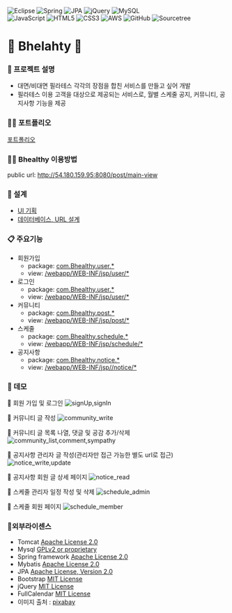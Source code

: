 ![Eclipse](https://img.shields.io/badge/Eclipse-FE7A16.svg?style=for-the-badge&logo=Eclipse&logoColor=white)
![Spring](https://img.shields.io/badge/spring-%236DB33F.svg?style=for-the-badge&logo=spring&logoColor=white)
![JPA](https://img.shields.io/badge/JPA-%236DB33F.svg?style=for-the-badge&logo=spring&logoColor=white)
![jQuery](https://img.shields.io/badge/jquery-%230769AD.svg?style=for-the-badge&logo=jquery&logoColor=white)
![MySQL](https://img.shields.io/badge/mysql-%2300f.svg?style=for-the-badge&logo=mysql&logoColor=white)                          
![JavaScript](https://img.shields.io/badge/javascript-%23323330.svg?style=for-the-badge&logo=javascript&logoColor=%23F7DF1E)
![HTML5](https://img.shields.io/badge/html5-%23E34F26.svg?style=for-the-badge&logo=html5&logoColor=white)
![CSS3](https://img.shields.io/badge/css3-%231572B6.svg?style=for-the-badge&logo=css3&logoColor=white)
![AWS](https://img.shields.io/badge/AWS-%23FF9900.svg?style=for-the-badge&logo=amazon-aws&logoColor=white)
![GitHub](https://img.shields.io/badge/github-%23121011.svg?style=for-the-badge&logo=github&logoColor=white)
![Sourcetree](https://img.shields.io/badge/sourcetree-0052CC.svg?style=for-the-badge&logo=java&logoColor=white)


# 💪 Bhelahty 🏃

### 📢 프로젝트 설명
* 대면/비대면 필라테스 각각의 장점을 합친 서비스를 만들고 싶어 개발
* 필라테스 이용 고객을 대상으로 제공되는 서비스로, 월별 스케줄 공지, 커뮤니티, 공지사항 기능을 제공

### 👩‍🏫 포트폴리오
[포트폴리오](https://github.com/user-attachments/files/15756411/kimyoojung_portfolio_0610.pdf)


### 👩‍💻 Bhealthy 이용방법 
public url: http://54.180.159.95:8080/post/main-view


### 📐 설계
* [UI 기획](https://ovenapp.io/view/MfKyy5CpYiT5dIcGG8Duvz2ssUE9UYMl/)
* [데이터베이스, URL 설계](https://docs.google.com/spreadsheets/d/1HNUr1KfmyqhQGxD0medlo_HBQcz8ST7Uz9VAHcK74FA/edit#gid=0)

### 📋 주요기능
* 회원가입
  * package: [com.Bhealthy.user.*](https://github.com/ins0320/Bhealthy/tree/develop/src/main/java/com/Bhealthy/user)
  * view: [/webapp/WEB-INF/jsp/user/*](https://github.com/ins0320/Bhealthy/tree/develop/src/main/webapp/WEB-INF/jsp/user)
* 로그인
  * package: [com.Bhealthy.user.*](https://github.com/ins0320/Bhealthy/tree/develop/src/main/java/com/Bhealthy/user)
  * view: [/webapp/WEB-INF/jsp/user/*](https://github.com/ins0320/Bhealthy/tree/develop/src/main/webapp/WEB-INF/jsp/user)
* 커뮤니티
  * package: [com.Bhealthy.post.*](https://github.com/ins0320/Bhealthy/tree/develop/src/main/java/com/Bhealthy/post)
  * view: [/webapp/WEB-INF/jsp/post/*](https://github.com/ins0320/Bhealthy/tree/develop/src/main/webapp/WEB-INF/jsp/post)    
* 스케줄
  * package: [com.Bhealthy.schedule.*](https://github.com/ins0320/Bhealthy/tree/develop/src/main/java/com/Bhealthy/schedule)
  * view: [/webapp/WEB-INF/jsp/schedule/*](https://github.com/ins0320/Bhealthy/tree/develop/src/main/webapp/WEB-INF/jsp/schedule)
* 공지사항
  * package: [com.Bhealthy.notice.*](https://github.com/ins0320/Bhealthy/tree/develop/src/main/java/com/Bhealthy/notice)
  * view: [/webapp/WEB-INF/jsp//notice/*](https://github.com/ins0320/Bhealthy/tree/develop/src/main/webapp/WEB-INF/jsp/notice)

### 🎥 데모
  📃  회원 가입 및 로그인 
  ![signUp,signIn](https://github.com/ins0320/Bhealthy/assets/107856781/decdf597-1315-4311-af01-9b8858b166f3)
  
  📃  커뮤니티 글 작성
  ![community_write](https://github.com/ins0320/Bhealthy/assets/107856781/205cbb6c-1784-4a54-bf5a-98a6d5963d95)
  
  📃  커뮤니티 글 목록 나열, 댓글 및 공감 추가/삭제
  ![community_list,comment,sympathy](https://github.com/ins0320/Bhealthy/assets/107856781/8341c005-addd-45c1-a032-c0b77a752934)
  
  📃  공지사항 관리자 글 작성(관리자만 접근 가능한 별도 url로 접근)
  ![notice_write,update](https://github.com/ins0320/Bhealthy/assets/107856781/e2d6df7a-747a-430d-80cd-3a76f2243b8e)
  
  📃  공지사항 회원 글 상세 페이지
  ![notice_read](https://github.com/ins0320/Bhealthy/assets/107856781/a23edbf5-6acd-4710-9e2a-8f9289bae534)
  
  📃  스케줄 관리자 일정 작성 및 삭제
  ![schedule_admin](https://github.com/ins0320/Bhealthy/assets/107856781/258b3de9-9499-43f7-ac73-d83690fcb5d0)
  
   📃  스케줄 회원 페이지
   ![schedule_member](https://github.com/ins0320/Bhealthy/assets/107856781/b646e6bc-5b11-43ab-9857-f791ee220f1c)



 
### 📌외부라이센스
- Tomcat [Apache License 2.0](https://www.apache.org/licenses/LICENSE-2.0)
- Mysql [GPLv2 or proprietary](https://www.gnu.org/licenses/gpl-3.0.html)
- Spring framework [Apache License 2.0](https://www.apache.org/licenses/LICENSE-2.0)
- Mybatis [Apache License 2.0](https://www.apache.org/licenses/LICENSE-2.0)
- JPA [Apache License, Version 2.0](https://docs.spring.io/spring-data/jpa/snapshot-site/license.html)
- Bootstrap [MIT License](https://opensource.org/licenses/MIT)
- jQuery [MIT License](https://opensource.org/licenses/MIT)
- FullCalendar [MIT License](https://opensource.org/licenses/MIT)
- 이미지 출처 : [pixabay](https://pixabay.com/ko/)
